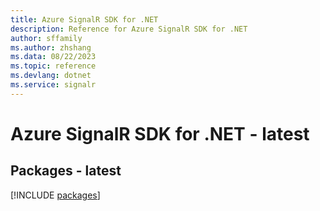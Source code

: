 ```yaml
---
title: Azure SignalR SDK for .NET
description: Reference for Azure SignalR SDK for .NET
author: sffamily
ms.author: zhshang
ms.data: 08/22/2023
ms.topic: reference
ms.devlang: dotnet
ms.service: signalr
---
```

# Azure SignalR SDK for .NET - latest
## Packages - latest
[!INCLUDE [packages](signalr-index.md)]